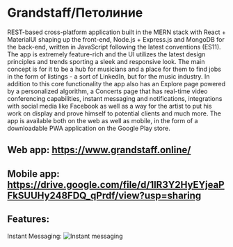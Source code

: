 # Grandstaff/Петолиние

REST-based cross-platform application built in the MERN stack with React + MaterialUI shaping up the front-end, Node.js + Express.js and MongoDB for the back-end, written in JavaScript following the latest conventions (ES11). The app is extremely feature-rich and the UI utilizes the latest design principles and trends sporting a sleek and responsive look. The main concept is for it to be a hub for musicians and a place for them to find jobs in the form of listings - a sort of LinkedIn, but for the music industry. In addition to this core functionality the app also has an Explore page powered by a personalized algorithm, a Concerts page that has real-time video conferencing capabilities, instant messaging and notifications, integrations with social media like Facebook as well as a way for the artist to put his work on display and prove himself to potential clients and much more. The app is available both on the web as well as mobile, in the form of a downloadable PWA application on the Google Play store.

## Web app: https://www.grandstaff.online/
## Mobile app: https://drive.google.com/file/d/1lR3Y2HyEYjeaPFkSUUHy248FDQ_qPrdf/view?usp=sharing

## Features:
Instant Messaging:
![Instant messaging]([http://url/to/img.png](https://media.licdn.com/dms/image/D4D2DAQGGl5VvgDEacw/profile-treasury-image-shrink_800_800/0/1688367148774?e=1712098800&v=beta&t=8eyKEBYnFcgg05yEfJlmsOsz2kApLbrBgkbQkiWEwZk)https://media.licdn.com/dms/image/D4D2DAQGGl5VvgDEacw/profile-treasury-image-shrink_800_800/0/1688367148774?e=1712098800&v=beta&t=8eyKEBYnFcgg05yEfJlmsOsz2kApLbrBgkbQkiWEwZk)
